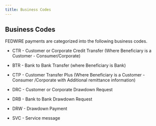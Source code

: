 ```yaml
---
title: Business Codes
---
```



## **Business Codes**

FEDWIRE payments are categorized into the following business codes. 

- CTR - Customer or Corporate Credit Transfer (Where Beneficiary is a Customer - Consumer/Corporate)

- BTR - Bank to Bank Transfer (where Beneficiary is Bank)
- CTP - Customer Transfer Plus (Where Beneficiary is a Customer - Consumer /Corporate with Additional remittance information) 
- DRC - Customer or Corporate Drawdown Request
- DRB - Bank to Bank Drawdown Request
- DRW - Drawdown Payment 
- SVC - Service message


